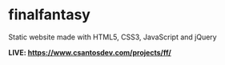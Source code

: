 # finalfantasy

Static website made with HTML5, CSS3, JavaScript and jQuery 

<strong>LIVE: https://www.csantosdev.com/projects/ff/</strong>
